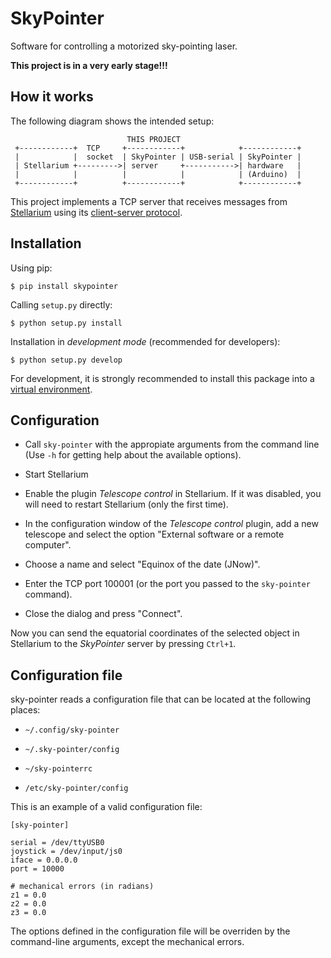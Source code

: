 # SkyPointer

Software for controlling a motorized sky-pointing laser.

**This project is in a very early stage!!!**

## How it works

The following diagram shows the intended setup:

```
                          THIS PROJECT                            
 +------------+  TCP     +------------+            +------------+ 
 |            |  socket  | SkyPointer | USB-serial | SkyPointer | 
 | Stellarium +--------->| server     +----------->| hardware   | 
 |            |          |            |            | (Arduino)  | 
 +------------+          +------------+            +------------+ 
```

This project implements a TCP server that receives messages from [Stellarium](http://www.stellarium.org/)
using its [client-server protocol](http://www.stellarium.org/wiki/index.php/Telescope_Control_%28client-server%29).

## Installation

Using pip:

```
$ pip install skypointer
```

Calling `setup.py` directly:

```
$ python setup.py install
```

Installation in *development mode* (recommended for developers):

```
$ python setup.py develop
```

For development, it is strongly recommended to install this package into a
[virtual environment](https://virtualenv.pypa.io/en/latest/).

## Configuration

* Call `sky-pointer` with the appropiate arguments from the command line
  (Use `-h` for getting help about the available options).

* Start Stellarium

* Enable the plugin *Telescope control* in Stellarium. If it was disabled,
  you will need to restart Stellarium (only the first time).

* In the configuration window of the *Telescope control* plugin, add a new
  telescope and select the option "External software or a remote computer".

* Choose a name and select "Equinox of the date (JNow)".

* Enter the TCP port 100001 (or the port you passed to the `sky-pointer` command).

* Close the dialog and press "Connect".

Now you can send the equatorial coordinates of the selected object in
Stellarium to the *SkyPointer* server by pressing `Ctrl+1`.

## Configuration file

sky-pointer reads a configuration file that can be located at the following
places:

* `~/.config/sky-pointer`

* `~/.sky-pointer/config`

* `~/sky-pointerrc`

* `/etc/sky-pointer/config`

This is an example of a valid configuration file:

```
[sky-pointer]

serial = /dev/ttyUSB0
joystick = /dev/input/js0
iface = 0.0.0.0
port = 10000

# mechanical errors (in radians)
z1 = 0.0
z2 = 0.0
z3 = 0.0
```

The options defined in the configuration file will be overriden by the
command-line arguments, except the mechanical errors.
